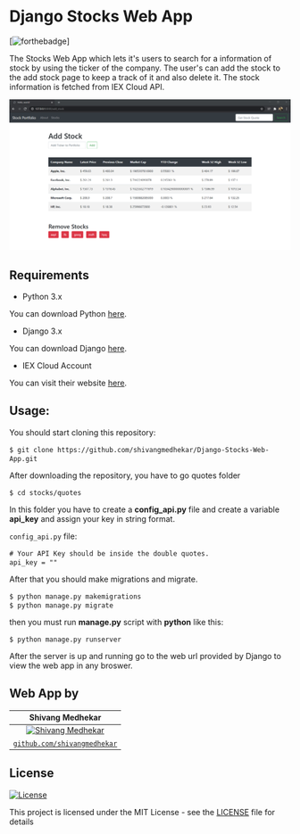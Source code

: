 # Django Stocks Web App
[![forthebadge](https://forthebadge.com/images/badges/made-with-python.svg)]

The Stocks Web App which lets it's users to search for a information of stock by using the ticker of the company. The user's can add the stock to the add stock page to keep a track of it and also delete it. The stock information is fetched from IEX Cloud API.

![](screenshots/add%20stocks.png)



## Requirements
- Python 3.x

You can download Python [here](https://www.python.org/downloads/).

- Django 3.x

You can download Django [here](https://www.djangoproject.com/download/).

- IEX Cloud Account

You can visit their website [here](https://iexcloud.io/).

## Usage:

You should start cloning this repository:

    $ git clone https://github.com/shivangmedhekar/Django-Stocks-Web-App.git

After downloading the repository, you have to go quotes folder

    $ cd stocks/quotes
    
In this folder you have to create a **config_api.py** file and create a variable **api_key** and assign your key in string format.

 `config_api.py` file:
 
    # Your API Key should be inside the double quotes.
    api_key = ""
    
After that you should make migrations and migrate.

    $ python manage.py makemigrations
    $ python manage.py migrate
    
then you must run **manage.py** script with **python** like this:

    $ python manage.py runserver
    
After the server is up and running go to the web url provided by Django to view the web app in any broswer.
    

## Web App by
|  **Shivang Medhekar** |
| :---: |
| [![Shivang Medhekar](https://avatars2.githubusercontent.com/u/69140290?s=200&u=5df35a82b6d2b6b7b876dfdc22d451c92d30a5c6&v=4)](https://github.com/shivangmedhekar) | 
| <a href="https://github.com/shivangmedhekar" target="_blank">`github.com/shivangmedhekar`</a>| 



## License

[![License](http://img.shields.io/:license-mit-blue.svg?style=flat-square)](http://badges.mit-license.org)

This project is licensed under the MIT License - see the [LICENSE](LICENSE) file for details
